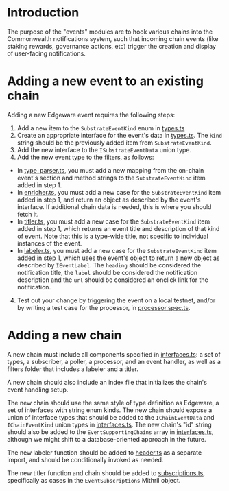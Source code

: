 # Introduction

The purpose of the "events" modules are to hook various chains into the Commonwealth notifications system, such that incoming chain events (like staking rewards, governance actions, etc) trigger the creation and display of user-facing notifications.

# Adding a new event to an existing chain

Adding a new Edgeware event requires the following steps:

1. Add a new item to the `SubstrateEventKind` enum in [types.ts](edgeware/types.ts)
1. Create an appropriate interface for the event's data in [types.ts](edgeware/types.ts). The `kind` string should be the previously added item from `SubstrateEventKind`.
2. Add the new interface to the `ISubstrateEventData` union type.
3. Add the new event type to the filters, as follows:
  * In [type_parser.ts](edgeware/filters/type_parser.ts), you must add a new mapping from the on-chain event's section and method strings to the `SubstrateEventKind` item added in step 1.
  * In [enricher.ts](edgeware/filters/enricher.ts), you must add a new case for the `SubstrateEventKind` item added in step 1, and return an object as described by the event's interface. If additional chain data is needed, this is where you should fetch it.
  * In [titler.ts](edgeware/filters/titler.ts), you must add a new case for the `SubstrateEventKind` item added in step 1, which returns an event title and description of that kind of event. Note that this is a type-wide title, not specific to individual instances of the event.
  * In [labeler.ts](edgeware/filters/labeler.ts), you must add a new case for the `SubstrateEventKind` item added in step 1, which uses the event's object to return a new object as described by `IEventLabel`. The `heading` should be considered the notification title, the `label` should be considered the notification description and the `url` should be considered an onclick link for the notification.
4. Test out your change by triggering the event on a local testnet, and/or by writing a test case for the processor, in [processor.spec.ts](../../test/unit/events/edgeware/processor.spec.ts).

# Adding a new chain

A new chain must include all components specified in [interfaces.ts](interfaces.ts): a set of types, a subscriber, a poller, a processor, and an event handler, as well as a filters folder that includes a labeler and a titler.

A new chain should also include an index file that initializes the chain's event handling setup.

The new chain should use the same style of type definition as Edgeware, a set of interfaces with string enum kinds. The new chain should expose a union of interface types that should be added to the `IChainEventData` and `IChainEventKind` union types in [interfaces.ts](interfaces.ts). The new chain's "id" string should also be added to the `EventSupportingChains` array in [interfaces.ts](interfaces.ts), although we might shift to a database-oriented approach in the future.

The new labeler function should be added to [header.ts](../../client/scripts/views/components/header.ts) as a separate import, and should be conditionally invoked as needed.

The new titler function and chain should be added to [subscriptions.ts](../../client/scripts/view/pages/subscriptions.ts), specifically as cases in the `EventSubscriptions` Mithril object.
